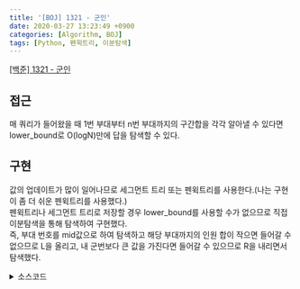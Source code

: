 ```yaml
---
title: '[BOJ] 1321 - 군인'
date: 2020-03-27 13:23:49 +0900
categories: [Algorithm, BOJ]
tags: [Python, 펜윅트리, 이분탐색]
---
```


[[백준] 1321 - 군인](https://www.acmicpc.net/problem/1321)

## 접근
매 쿼리가 들어왔을 때 1번 부대부터 n번 부대까지의 구간합을 각각 알아낼 수 있다면 lower_bound로 O(logN)만에 답을 탐색할 수 있다.

## 구현
값의 업데이트가 많이 일어나므로 세그먼트 트리 또는 펜윅트리를 사용한다.(나는 구현이 좀 더 쉬운 펜윅트리를 사용했다.)<br>
펜윅트리나 세그먼트 트리로 저장할 경우 lower_bound를 사용할 수가 없으므로 직접 이분탐색을 통해 탐색하여 구현했다.<br>
즉, 부대 번호를 mid값으로 하여 탐색하고  해당 부대까지의 인원 합이 작으면 들어갈 수 없으므로 L을 올리고, 내 군번보다 큰 값을 가진다면 들어갈 수 있으므로 R을 내리면서 탐색했다.

<details>
  <summary> 소스코드 </summary>
    <div markdown="1">

```python
n = int(input())
tree = [0 for _ in range(n+5)]

def update(idx, v):
    while idx<=n:
        tree[idx]+=v
        idx += idx & (-idx)

def find(idx):
    rtn = 0
    while idx>0:
        rtn += tree[idx]
        idx -= idx & (-idx)
    return rtn

i = 1
for a in input().split():
    update(i, int(a))
    i+=1

for i in range(int(input())):
    a = input().split()
    if a[0] == '1':
        update(int(a[1]), int(a[2]))
    else :
        L = 1
        R = n
        while True:
            mid = (L+R)//2
            ck = find(mid) >= int(a[1])
            if L == mid:
                if not ck:
                    L = R
                break
            if ck:
                R = mid
            else:
                L=mid
        print(L)
```

</div>
</details>